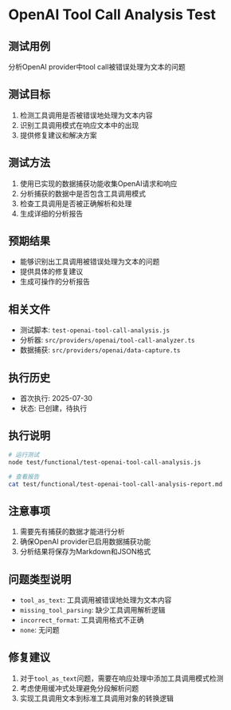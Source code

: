 # OpenAI Tool Call Analysis Test

## 测试用例
分析OpenAI provider中tool call被错误处理为文本的问题

## 测试目标
1. 检测工具调用是否被错误地处理为文本内容
2. 识别工具调用模式在响应文本中的出现
3. 提供修复建议和解决方案

## 测试方法
1. 使用已实现的数据捕获功能收集OpenAI请求和响应
2. 分析捕获的数据中是否包含工具调用模式
3. 检查工具调用是否被正确解析和处理
4. 生成详细的分析报告

## 预期结果
- 能够识别出工具调用被错误处理为文本的问题
- 提供具体的修复建议
- 生成可操作的分析报告

## 相关文件
- 测试脚本: `test-openai-tool-call-analysis.js`
- 分析器: `src/providers/openai/tool-call-analyzer.ts`
- 数据捕获: `src/providers/openai/data-capture.ts`

## 执行历史
- 首次执行: 2025-07-30
- 状态: 已创建，待执行

## 执行说明
```bash
# 运行测试
node test/functional/test-openai-tool-call-analysis.js

# 查看报告
cat test/functional/test-openai-tool-call-analysis-report.md
```

## 注意事项
1. 需要先有捕获的数据才能进行分析
2. 确保OpenAI provider已启用数据捕获功能
3. 分析结果将保存为Markdown和JSON格式

## 问题类型说明
- `tool_as_text`: 工具调用被错误地处理为文本内容
- `missing_tool_parsing`: 缺少工具调用解析逻辑
- `incorrect_format`: 工具调用格式不正确
- `none`: 无问题

## 修复建议
1. 对于`tool_as_text`问题，需要在响应处理中添加工具调用模式检测
2. 考虑使用缓冲式处理避免分段解析问题
3. 实现工具调用文本到标准工具调用对象的转换逻辑